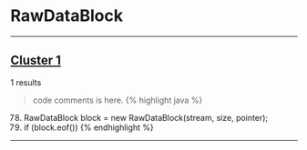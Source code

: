 # RawDataBlock

***

## [Cluster 1](./1)
1 results
> code comments is here.
{% highlight java %}
78. RawDataBlock block = new RawDataBlock(stream, size, pointer);
80. if (block.eof())
{% endhighlight %}

***

